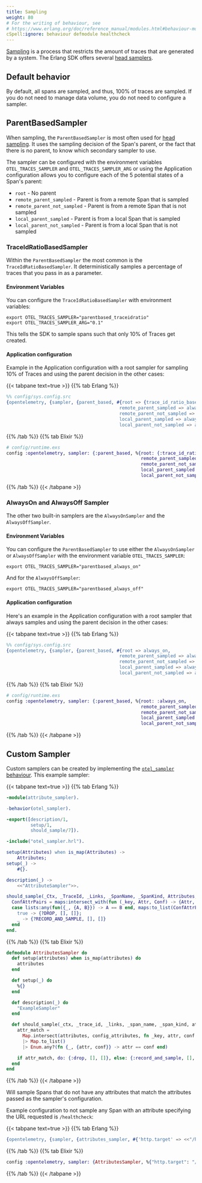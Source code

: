 ```yaml
---
title: Sampling
weight: 80
# For the writing of behaviour, see
# https://www.erlang.org/doc/reference_manual/modules.html#behaviour-module-attribute
cSpell:ignore: behaviour defmodule healthcheck
---
```


<!-- markdownlint-disable no-duplicate-heading -->
<!-- markdownlint-capture -->

[Sampling](/docs/concepts/sampling/) is a process that restricts the amount of
traces that are generated by a system. The Erlang SDK offers several
[head samplers](/docs/concepts/sampling#head-sampling).

## Default behavior

By default, all spans are sampled, and thus, 100% of traces are sampled. If you
do not need to manage data volume, you do not need to configure a sampler.

## ParentBasedSampler

When sampling, the `ParentBasedSampler` is most often used for
[head sampling](/docs/concepts/sampling/#head-sampling). It uses the sampling
decision of the Span's parent, or the fact that there is no parent, to know
which secondary sampler to use.

The sampler can be configured with the environment variables
`OTEL_TRACES_SAMPLER` and `OTEL_TRACES_SAMPLER_ARG` or using the Application
configuration allows you to configure each of the 5 potential states of a Span's
parent:

- `root` - No parent
- `remote_parent_sampled` - Parent is from a remote Span that is sampled
- `remote_parent_not_sampled` - Parent is from a remote Span that is not sampled
- `local_parent_sampled` - Parent is from a local Span that is sampled
- `local_parent_not_sampled` - Parent is from a local Span that is not sampled

### TraceIdRatioBasedSampler

Within the `ParentBasedSampler` the most common is the
`TraceIdRatioBasedSampler`. It deterministically samples a percentage of traces
that you pass in as a parameter.

#### Environment Variables

You can configure the `TraceIdRatioBasedSampler` with environment variables:

```shell
export OTEL_TRACES_SAMPLER="parentbased_traceidratio"
export OTEL_TRACES_SAMPLER_ARG="0.1"
```

This tells the SDK to sample spans such that only 10% of Traces get created.

#### Application configuration

Example in the Application configuration with a root sampler for sampling 10% of
Traces and using the parent decision in the other cases:

{{< tabpane text=true >}} {{% tab Erlang %}}

```erlang
%% config/sys.config.src
{opentelemetry, {sampler, {parent_based, #{root => {trace_id_ratio_based, 0.10},
                                          remote_parent_sampled => always_on,
                                          remote_parent_not_sampled => always_off,
                                          local_parent_sampled => always_on,
                                          local_parent_not_sampled => always_off}}}}
```

{{% /tab %}} {{% tab Elixir %}}

```elixir
# config/runtime.exs
config :opentelemetry, sampler: {:parent_based, %{root: {:trace_id_ratio_based, 0.10},
                                                  remote_parent_sampled: :always_on,
                                                  remote_parent_not_sampled: :always_off,
                                                  local_parent_sampled: :always_on,
                                                  local_parent_not_sampled: :always_off}}
```

{{% /tab %}} {{< /tabpane >}}

### AlwaysOn and AlwaysOff Sampler

The other two built-in samplers are the `AlwaysOnSampler` and the
`AlwaysOffSampler`.

#### Environment Variables

You can configure the `ParentBasedSampler` to use either the `AlwaysOnSampler`
or `AlwaysOffSampler` with the environment variable `OTEL_TRACES_SAMPLER`:

```shell
export OTEL_TRACES_SAMPLER="parentbased_always_on"
```

And for the `AlwaysOffSampler`:

```shell
export OTEL_TRACES_SAMPLER="parentbased_always_off"
```

#### Application configuration

Here's an example in the Application configuration with a root sampler that
always samples and using the parent decision in the other cases:

{{< tabpane text=true >}} {{% tab Erlang %}}

```erlang
%% config/sys.config.src
{opentelemetry, {sampler, {parent_based, #{root => always_on,
                                          remote_parent_sampled => always_on,
                                          remote_parent_not_sampled => always_off,
                                          local_parent_sampled => always_on,
                                          local_parent_not_sampled => always_off}}}}
```

{{% /tab %}} {{% tab Elixir %}}

```elixir
# config/runtime.exs
config :opentelemetry, sampler: {:parent_based, %{root: :always_on,
                                                  remote_parent_sampled: :always_on,
                                                  remote_parent_not_sampled: :always_off,
                                                  local_parent_sampled: :always_on,
                                                  local_parent_not_sampled: :always_off}}
```

{{% /tab %}} {{< /tabpane >}}

## Custom Sampler

Custom samplers can be created by implementing the
[`otel_sampler` behaviour](https://hexdocs.pm/opentelemetry/1.3.0/otel_sampler.html#callbacks).
This example sampler:

{{< tabpane text=true >}} {{% tab Erlang %}}

```erlang
-module(attribute_sampler).

-behavior(otel_sampler).

-export([description/1,
         setup/1,
         should_sample/7]).

-include("otel_sampler.hrl").

setup(Attributes) when is_map(Attributes) ->
    Attributes;
setup(_) ->
    #{}.

description(_) ->
    <<"AttributeSampler">>.

should_sample(_Ctx, _TraceId, _Links, _SpanName, _SpanKind, Attributes, ConfigAttributes) ->
  ConfAttrPairs = maps:intersect_with(fun (_key, Attr, Conf) -> {Attr, Conf} end, Attributes, ConfigAttributes),
  case lists:any(fun({_, {A, B}}) -> A == B end, maps:to_list(ConfAttrPairs)) of
    true -> {?DROP, [], []};
    _ -> {?RECORD_AND_SAMPLE, [], []}
  end
end.
```

{{% /tab %}} {{% tab Elixir %}}

```elixir
defmodule AttributesSampler do
  def setup(attributes) when is_map(attributes) do
    attributes
  end

  def setup(_) do
    %{}
  end

  def description(_) do
    "ExampleSampler"
  end

  def should_sample(_ctx, _trace_id, _links, _span_name, _span_kind, attributes, config_attributes) do
    attr_match =
      Map.intersect(attributes, config_attributes, fn _key, attr, conf -> {attr, conf} end)
      |> Map.to_list()
      |> Enum.any?(fn {_, {attr, conf}} -> attr == conf end)

    if attr_match, do: {:drop, [], []}, else: {:record_and_sample, [], []}
  end
end
```

{{% /tab %}} {{< /tabpane >}}

Will sample Spans that do not have any attributes that match the attributes
passed as the sampler's configuration.

Example configuration to not sample any Span with an attribute specifying the
URL requested is `/healthcheck`:

{{< tabpane text=true >}} {{% tab Erlang %}}

```erlang
{opentelemetry, {sampler, {attributes_sampler, #{'http.target' => <<"/healthcheck">>}}}}
```

{{% /tab %}} {{% tab Elixir %}}

```elixir
config :opentelemetry, sampler: {AttributesSampler, %{"http.target": "/healthcheck"}}
```

{{% /tab %}} {{< /tabpane >}}

